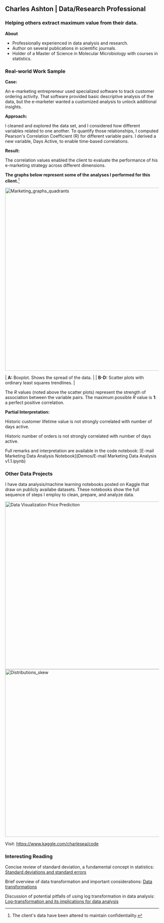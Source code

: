 ## Charles Ashton | Data/Research Professional
### Helping others extract maximum value from their data.

__About__
- Professionally experienced in data analysis and research.
- Author on several publications in scientific journals.
- Holder of a Master of Science in Molecular Microbiology with courses in statistics.

### Real-world Work Sample

__Case:__ 

An e-marketing entrepreneur used specialized software to track customer ordering activity.
That software provided basic descriptive analysis of the data, but the e-marketer wanted a customized analysis to unlock additional insights.

__Approach:__ 

I cleaned and explored the data set, and I considered how different variables related to one another. To quantify those relationships, I computed Pearson's Correlation Coefficient (R) for different variable pairs. I derived a new variable, Days Active, to enable time-based correlations.

__Result:__ 

The correlation values enabled the client to evaluate the performance of his e-marketing strategy across different dimensions. 

**The graphs below represent some of the analyses I performed for this client.**[^1]

<img width="600" alt="Marketing_graphs_quadrants" src="https://user-images.githubusercontent.com/93352455/167263755-1637e8ff-319e-43a5-a479-0cc00dba1b75.png">

| **A:** Boxplot. Shows the spread of the data. | 
| **B-D:** Scatter plots with ordinary least squares trendlines. |

The *R* values (noted above the scatter plots) represent the strength of association between the variable pairs. The maximum possible *R* value is **1**: a perfect positive correlation. 

__Partial Interpretation:__ 

Historic customer lifetime value is not strongly correlated with number of days active. 

Historic number of orders is not strongly correlated with number of days active.

Full remarks and interpretation are available in the code notebook: [E-mail Marketing Data Analysis Notebook](Demos/E-mail Marketing Data Analysis v1.1.ipynb)

[^1]: The client's data have been altered to maintain confidentiality.

### Other Data Projects

I have data analysis/machine learning notebooks posted on Kaggle that draw on publicly availabe datasets. These notebooks show the full sequence of steps I employ to clean, prepare, and analyze data.

<img width="550" alt="Data Visualization   Price Prediction" src="https://user-images.githubusercontent.com/93352455/168410218-921a59a2-f16b-4df0-af09-3cff8c7d8b1b.png">

<img width="550" alt="Distributions_skew" src="https://user-images.githubusercontent.com/93352455/168410225-6263e39e-8d06-4f1e-8756-b54f0dc9e3f7.png">

Visit: https://www.kaggle.com/charlesea/code

### Interesting Reading

Concise review of standard deviation, a fundamental concept in statistics: [Standard deviations and standard errors](https://pubmed.ncbi.nlm.nih.gov/16223828/)

Brief overview of data transformation and important considerations: [Data transformations](https://www.biostathandbook.com/transformation.html)

Discussion of potential pitfalls of using log transformation in data analysis: [Log-transformation and its implications for data analysis](https://www.ncbi.nlm.nih.gov/pmc/articles/PMC4120293/)
